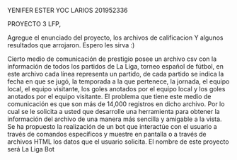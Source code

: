 YENIFER ESTER YOC LARIOS 
201952336

PROYECTO 3 LFP, 

Agregue el enunciado del proyecto, los archivos de calificacion Y algunos resultados que arrojaron. 
Espero les sirva :)

Cierto medio de comunicación de prestigio posee un archivo csv con la información
de todos los partidos de La Liga, torneo español de fútbol, en este archivo cada línea
representa un partido, de cada partido se indica la fecha en que se jugó, la
temporada a la que pertenece, la jornada, el equipo local, el equipo visitante, los
goles anotados por el equipo local y los goles anotados por el equipo visitante.
El problema que tiene este medio de comunicación es que son más de 14,000
registros en dicho archivo. Por lo cual se le solicita a usted que desarrolle una
herramienta para obtener la información del archivo de una manera más sencilla y
amigable a la vista. Se ha propuesto la realización de un bot que interactúe con el
usuario a través de comandos específicos y muestre en pantalla o a través de
archivos HTML los datos que el usuario solicita. El nombre de este proyecto será La
Liga Bot